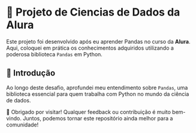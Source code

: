 # 🚀 Projeto de Ciencias de Dados da Alura

Este projeto foi desenvolvido após eu aprender Pandas no curso da **Alura**. Aqui, coloquei em prática os conhecimentos adquiridos utilizando a poderosa biblioteca `Pandas` em Python.

## 📌 Introdução

Ao longo deste desafio, aprofundei meu entendimento sobre `Pandas`, uma biblioteca essencial para quem trabalha com Python no mundo da ciência de dados.

🙏 Obrigado por visitar! Qualquer feedback ou contribuição é muito bem-vindo. Juntos, podemos tornar este repositório ainda melhor para a comunidade!
